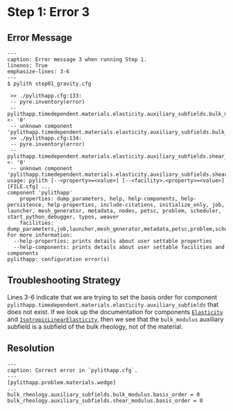 # Step 1: Error 3

## Error Message

```{code-block} console
---
caption: Error message 3 when running Step 1.
linenos: True
emphasize-lines: 3-6
---
$ pylith step01_gravity.cfg

 >> ./pylithapp.cfg:133:
 -- pyre.inventory(error)
 -- pylithapp.timedependent.materials.elasticity.auxiliary_subfields.bulk_modulus.basis_order <- '0'
 -- unknown component 'pylithapp.timedependent.materials.elasticity.auxiliary_subfields.bulk_modulus'
 >> ./pylithapp.cfg:134:
 -- pyre.inventory(error)
 -- pylithapp.timedependent.materials.elasticity.auxiliary_subfields.shear_modulus.basis_order <- '0'
 -- unknown component 'pylithapp.timedependent.materials.elasticity.auxiliary_subfields.shear_modulus'
usage: pylith [--<property>=<value>] [--<facility>.<property>=<value>] [FILE.cfg] ...
component 'pylithapp'
    properties: dump_parameters, help, help-components, help-persistence, help-properties, include-citations, initialize_only, job, launcher, mesh_generator, metadata, nodes, petsc, problem, scheduler, start_python_debugger, typos, weaver
    facilities: dump_parameters,job,launcher,mesh_generator,metadata,petsc,problem,scheduler,weaver
For more information:
  --help-properties: prints details about user settable properties
  --help-components: prints details about user settable facilities and components
pylithapp: configuration error(s)
```

## Troubleshooting Strategy

Lines 3-6 indicate that we are trying to set the basis order for component `pylithapp.timedependent.materials.elasticity.auxiliary_subfields` that does not exist.
If we look up the documentation for components [`Elasticity`](../../components/materials/Elasticity.md) and [`IsotropicLinearElasticity`](../../components/materials/IsotropicLinearElasticity.md), then we see that the `bulk_modulus` auxiliary subfield is a subfield of the bulk rheology, not of the material.

## Resolution

```{code-block} cfg
---
caption: Correct error in `pylithapp.cfg`.
---
[pylithapp.problem.materials.wedge]
...
bulk_rheology.auxiliary_subfields.bulk_modulus.basis_order = 0
bulk_rheology.auxiliary_subfields.shear_modulus.basis_order = 0
```
